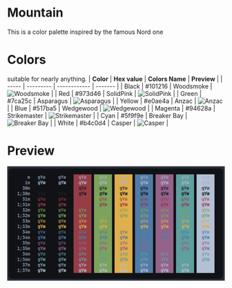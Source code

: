 # Mountain

This is a color palette inspired by the famous Nord one

# Colors
suitable for nearly anything.
| **Color** | **Hex value** | **Colors Name** | **Preview** |
| ----- | --------- | ------------ | ------- |
| Black | #101216 | Woodsmoke | ![Woodsmoke](https://via.placeholder.com/24/101216/000000?text=+) |
| Red | #973d46 | SolidPink | ![SolidPink](https://via.placeholder.com/24/973d46/000000?text=+) |
| Green | #7ca25c | Asparagus | ![Asparagus](https://via.placeholder.com/24/7ca25c/000000?text=+) |
| Yellow | #e0ae4a | Anzac | ![Anzac](https://via.placeholder.com/24/e0ae4a/000000?text=+) |
| Blue | #517ba5 | Wedgewood | ![Wedgewood](https://via.placeholder.com/24/517ba5/000000?text=+) |
| Magenta | #94628a | Strikemaster | ![Strikemaster](https://via.placeholder.com/24/94628a/000000?text=+) |
| Cyan | #5f9f9e | Breaker Bay | ![Breaker Bay](https://via.placeholder.com/24/5f9f9e/000000?text=+) |
| White | #b4c0d4 | Casper | ![Casper](https://via.placeholder.com/24/b4c0d4/000000?text=+) |

# Preview

![preview](preview/preview.png)